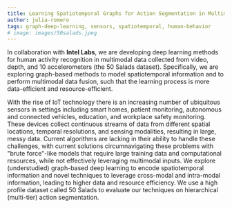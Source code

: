 ```yaml
---
title: Learning Spatiotemporal Graphs for Action Segmentation in Multimodal Data
author: julia-romero
tags: graph-deep-learning, sensors, spatiotemporal, human-behavior
# image: images/50salads.jpeg
---
```

In collaboration with **Intel Labs**, we are developing deep learning methods for human activity recognition in multimodal data collected from video, depth, and 10 accelerometers (the 50 Salads dataset). Specifically, we are exploring graph-based methods to model spatiotemporal information and to perform multimodal data fusion, such that the learning process is more data-efficient and resource-efficient.

With the rise of IoT technology there is an increasing number of ubiquitous sensors in settings including smart homes, patient monitoring, autonomous and connected vehicles, education, and workplace safety monitoring. These devices collect continuous streams of data from different spatial locations, temporal resolutions, and sensing modalities, resulting in large, messy data. Current algorithms are lacking in their ability to handle these challenges, with current solutions circumnavigating these problems with "brute force"-like models that require large training data and computational resources, while not effectively leveraging multimodal inputs. We explore (understudied) graph-based deep learning to encode spatiotemporal information and novel techniques to leverage cross-modal and intra-modal information, leading to higher data and resource efficiency. We use a high profile dataset called 50 Salads to evaluate our techniques on hierarchical (multi-tier) action segmentation.

